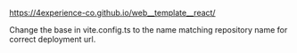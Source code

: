 https://4experience-co.github.io/web__template__react/

Change the base in vite.config.ts to the name matching repository name for correct deployment url.
